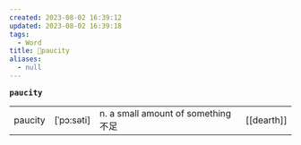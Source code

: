 ```yaml
---
created: 2023-08-02 16:39:12
updated: 2023-08-02 16:39:18
tags:
  - Word
title: 📖paucity
aliases:
  - null
---
```


<pre><strong>paucity</strong></pre>
|   |   |   |   |
|---|---|---|---|
|paucity|[ˈpɔ:səti]|n. a small amount of something 不⾜|[[dearth]]|